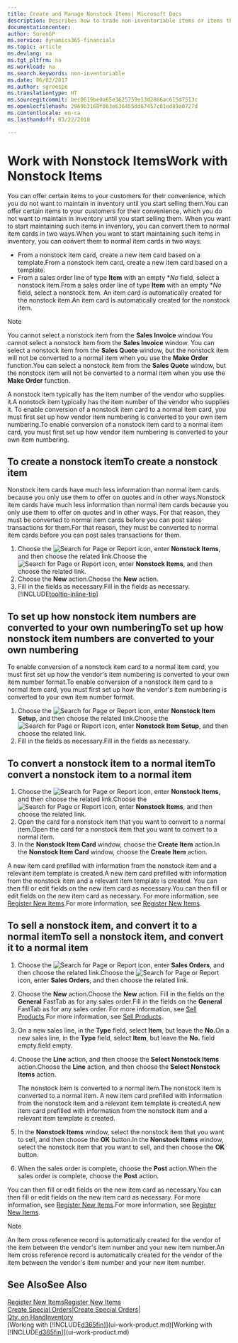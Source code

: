 ```yaml
---
title: Create and Manage Nonstock Items| Microsoft Docs
description: Describes how to trade non-inventoriable items or items that are not maintained in your inventory.
documentationcenter: 
author: SorenGP
ms.service: dynamics365-financials
ms.topic: article
ms.devlang: na
ms.tgt_pltfrm: na
ms.workload: na
ms.search.keywords: non-inventoriable
ms.date: 06/02/2017
ms.author: sgroespe
ms.translationtype: HT
ms.sourcegitcommit: bec0619be0a65e3625759e13d2866ac615d7513c
ms.openlocfilehash: 2969b3168f063e636455dd67457c01ed89a0727d
ms.contentlocale: en-ca
ms.lasthandoff: 03/22/2018

---
```

# <a name="work-with-nonstock-items"></a><span data-ttu-id="9a589-103">Work with Nonstock Items</span><span class="sxs-lookup"><span data-stu-id="9a589-103">Work with Nonstock Items</span></span>
<span data-ttu-id="9a589-104">You can offer certain items to your customers for their convenience, which you do not want to maintain in inventory until you start selling them.</span><span class="sxs-lookup"><span data-stu-id="9a589-104">You can offer certain items to your customers for their convenience, which you do not want to maintain in inventory until you start selling them.</span></span> <span data-ttu-id="9a589-105">When you want to start maintaining such items in inventory, you can convert them to normal item cards in two ways.</span><span class="sxs-lookup"><span data-stu-id="9a589-105">When you want to start maintaining such items in inventory, you can convert them to normal item cards in two ways.</span></span>

* <span data-ttu-id="9a589-106">From a nonstock item card, create a new item card based on a template.</span><span class="sxs-lookup"><span data-stu-id="9a589-106">From a nonstock item card, create a new item card based on a template.</span></span>
* <span data-ttu-id="9a589-107">From a sales order line of type **Item** with an empty \**No* field, select a nonstock item.</span><span class="sxs-lookup"><span data-stu-id="9a589-107">From a sales order line of type **Item** with an empty \**No* field, select a nonstock item.</span></span> <span data-ttu-id="9a589-108">An item card is automatically created for the nonstock item.</span><span class="sxs-lookup"><span data-stu-id="9a589-108">An item card is automatically created for the nonstock item.</span></span>

> [!NOTE]  
>   <span data-ttu-id="9a589-109">You cannot select a nonstock item from the **Sales Invoice** window.</span><span class="sxs-lookup"><span data-stu-id="9a589-109">You cannot select a nonstock item from the **Sales Invoice** window.</span></span> <span data-ttu-id="9a589-110">You can select a nonstock item from the **Sales Quote** window, but the nonstock item will not be converted to a normal item when you use the **Make Order** function.</span><span class="sxs-lookup"><span data-stu-id="9a589-110">You can select a nonstock item from the **Sales Quote** window, but the nonstock item will not be converted to a normal item when you use the **Make Order** function.</span></span>

<span data-ttu-id="9a589-111">A nonstock item typically has the item number of the vendor who supplies it.</span><span class="sxs-lookup"><span data-stu-id="9a589-111">A nonstock item typically has the item number of the vendor who supplies it.</span></span> <span data-ttu-id="9a589-112">To enable conversion of a nonstock item card to a normal item card, you must first set up how vendor item numbering is converted to your own item numbering.</span><span class="sxs-lookup"><span data-stu-id="9a589-112">To enable conversion of a nonstock item card to a normal item card, you must first set up how vendor item numbering is converted to your own item numbering.</span></span>   

## <a name="to-create-a-nonstock-item"></a><span data-ttu-id="9a589-113">To create a nonstock item</span><span class="sxs-lookup"><span data-stu-id="9a589-113">To create a nonstock item</span></span>
<span data-ttu-id="9a589-114">Nonstock item cards have much less information than normal item cards because you only use them to offer on quotes and in other ways.</span><span class="sxs-lookup"><span data-stu-id="9a589-114">Nonstock item cards have much less information than normal item cards because you only use them to offer on quotes and in other ways.</span></span> <span data-ttu-id="9a589-115">For that reason, they must be converted to normal item cards before you can post sales transactions for them.</span><span class="sxs-lookup"><span data-stu-id="9a589-115">For that reason, they must be converted to normal item cards before you can post sales transactions for them.</span></span>

1. <span data-ttu-id="9a589-116">Choose the ![Search for Page or Report](media/ui-search/search_small.png "Search for Page or Report icon") icon, enter **Nonstock Items**, and then choose the related link.</span><span class="sxs-lookup"><span data-stu-id="9a589-116">Choose the ![Search for Page or Report](media/ui-search/search_small.png "Search for Page or Report icon") icon, enter **Nonstock Items**, and then choose the related link.</span></span>
2. <span data-ttu-id="9a589-117">Choose the **New** action.</span><span class="sxs-lookup"><span data-stu-id="9a589-117">Choose the **New** action.</span></span>
3. <span data-ttu-id="9a589-118">Fill in the fields as necessary.</span><span class="sxs-lookup"><span data-stu-id="9a589-118">Fill in the fields as necessary.</span></span> [!INCLUDE[tooltip-inline-tip](includes/tooltip-inline-tip_md.md)]

## <a name="to-set-up-how-nonstock-item-numbers-are-converted-to-your-own-numbering"></a><span data-ttu-id="9a589-119">To set up how nonstock item numbers are converted to your own numbering</span><span class="sxs-lookup"><span data-stu-id="9a589-119">To set up how nonstock item numbers are converted to your own numbering</span></span>
<span data-ttu-id="9a589-120">To enable conversion of a nonstock item card to a normal item card, you must first set up how the vendor's item numbering is converted to your own item number format.</span><span class="sxs-lookup"><span data-stu-id="9a589-120">To enable conversion of a nonstock item card to a normal item card, you must first set up how the vendor's item numbering is converted to your own item number format.</span></span>

1. <span data-ttu-id="9a589-121">Choose the ![Search for Page or Report](media/ui-search/search_small.png "Search for Page or Report icon") icon, enter **Nonstock Item Setup**, and then choose the related link.</span><span class="sxs-lookup"><span data-stu-id="9a589-121">Choose the ![Search for Page or Report](media/ui-search/search_small.png "Search for Page or Report icon") icon, enter **Nonstock Item Setup**, and then choose the related link.</span></span>
2. <span data-ttu-id="9a589-122">Fill in the fields as necessary.</span><span class="sxs-lookup"><span data-stu-id="9a589-122">Fill in the fields as necessary.</span></span>

## <a name="to-convert-a-nonstock-item-to-a-normal-item"></a><span data-ttu-id="9a589-123">To convert a nonstock item to a normal item</span><span class="sxs-lookup"><span data-stu-id="9a589-123">To convert a nonstock item to a normal item</span></span>
1. <span data-ttu-id="9a589-124">Choose the ![Search for Page or Report](media/ui-search/search_small.png "Search for Page or Report icon") icon, enter **Nonstock Items**, and then choose the related link.</span><span class="sxs-lookup"><span data-stu-id="9a589-124">Choose the ![Search for Page or Report](media/ui-search/search_small.png "Search for Page or Report icon") icon, enter **Nonstock Items**, and then choose the related link.</span></span>
2. <span data-ttu-id="9a589-125">Open the card for a nonstock item that you want to convert to a normal item.</span><span class="sxs-lookup"><span data-stu-id="9a589-125">Open the card for a nonstock item that you want to convert to a normal item.</span></span>
3. <span data-ttu-id="9a589-126">In the **Nonstock Item Card** window, choose the **Create Item** action.</span><span class="sxs-lookup"><span data-stu-id="9a589-126">In the **Nonstock Item Card** window, choose the **Create Item** action.</span></span>

<span data-ttu-id="9a589-127">A new item card prefilled with information from the nonstock item and a relevant item template is created.</span><span class="sxs-lookup"><span data-stu-id="9a589-127">A new item card prefilled with information from the nonstock item and a relevant item template is created.</span></span> <span data-ttu-id="9a589-128">You can then fill or edit fields on the new item card as necessary.</span><span class="sxs-lookup"><span data-stu-id="9a589-128">You can then fill or edit fields on the new item card as necessary.</span></span> <span data-ttu-id="9a589-129">For more information, see [Register New Items](inventory-how-register-new-items.md).</span><span class="sxs-lookup"><span data-stu-id="9a589-129">For more information, see [Register New Items](inventory-how-register-new-items.md).</span></span>

## <a name="to-sell-a-nonstock-item-and-convert-it-to-a-normal-item"></a><span data-ttu-id="9a589-130">To sell a nonstock item, and convert it to a normal item</span><span class="sxs-lookup"><span data-stu-id="9a589-130">To sell a nonstock item, and convert it to a normal item</span></span>
1. <span data-ttu-id="9a589-131">Choose the ![Search for Page or Report](media/ui-search/search_small.png "Search for Page or Report icon") icon, enter **Sales Orders**, and then choose the related link.</span><span class="sxs-lookup"><span data-stu-id="9a589-131">Choose the ![Search for Page or Report](media/ui-search/search_small.png "Search for Page or Report icon") icon, enter **Sales Orders**, and then choose the related link.</span></span>
2. <span data-ttu-id="9a589-132">Choose the **New** action.</span><span class="sxs-lookup"><span data-stu-id="9a589-132">Choose the **New** action.</span></span> <span data-ttu-id="9a589-133">Fill in the fields on the **General** FastTab as for any sales order.</span><span class="sxs-lookup"><span data-stu-id="9a589-133">Fill in the fields on the **General** FastTab as for any sales order.</span></span> <span data-ttu-id="9a589-134">For more information, see [Sell Products](sales-how-sell-products.md).</span><span class="sxs-lookup"><span data-stu-id="9a589-134">For more information, see [Sell Products](sales-how-sell-products.md).</span></span>
3. <span data-ttu-id="9a589-135">On a new sales line, in the **Type** field, select **Item**, but leave the **No.**</span><span class="sxs-lookup"><span data-stu-id="9a589-135">On a new sales line, in the **Type** field, select **Item**, but leave the **No.**</span></span> <span data-ttu-id="9a589-136">field empty.</span><span class="sxs-lookup"><span data-stu-id="9a589-136">field empty.</span></span>
4. <span data-ttu-id="9a589-137">Choose the **Line** action, and then choose the **Select Nonstock Items** action.</span><span class="sxs-lookup"><span data-stu-id="9a589-137">Choose the **Line** action, and then choose the **Select Nonstock Items** action.</span></span>

    <span data-ttu-id="9a589-138">The nonstock item is converted to a normal item.</span><span class="sxs-lookup"><span data-stu-id="9a589-138">The nonstock item is converted to a normal item.</span></span> <span data-ttu-id="9a589-139">A new item card prefilled with information from the nonstock item and a relevant item template is created.</span><span class="sxs-lookup"><span data-stu-id="9a589-139">A new item card prefilled with information from the nonstock item and a relevant item template is created.</span></span>
5. <span data-ttu-id="9a589-140">In the **Nonstock Items** window, select the nonstock item that you want to sell, and then choose the **OK** button.</span><span class="sxs-lookup"><span data-stu-id="9a589-140">In the **Nonstock Items** window, select the nonstock item that you want to sell, and then choose the **OK** button.</span></span>
6. <span data-ttu-id="9a589-141">When the sales order is complete, choose the **Post** action.</span><span class="sxs-lookup"><span data-stu-id="9a589-141">When the sales order is complete, choose the **Post** action.</span></span>

<span data-ttu-id="9a589-142">You can then fill or edit fields on the new item card as necessary.</span><span class="sxs-lookup"><span data-stu-id="9a589-142">You can then fill or edit fields on the new item card as necessary.</span></span> <span data-ttu-id="9a589-143">For more information, see [Register New Items](inventory-how-register-new-items.md).</span><span class="sxs-lookup"><span data-stu-id="9a589-143">For more information, see [Register New Items](inventory-how-register-new-items.md).</span></span>

> [!NOTE]  
>   <span data-ttu-id="9a589-144">An Item cross reference record is automatically created for the vendor of the item between the vendor's item number and your new item number.</span><span class="sxs-lookup"><span data-stu-id="9a589-144">An Item cross reference record is automatically created for the vendor of the item between the vendor's item number and your new item number.</span></span>

## <a name="see-also"></a><span data-ttu-id="9a589-145">See Also</span><span class="sxs-lookup"><span data-stu-id="9a589-145">See Also</span></span>
[<span data-ttu-id="9a589-146">Register New Items</span><span class="sxs-lookup"><span data-stu-id="9a589-146">Register New Items</span></span>](inventory-how-register-new-items.md)  
<span data-ttu-id="9a589-147">[Create Special Orders](sales-how-to-create-special-orders.md)|</span><span class="sxs-lookup"><span data-stu-id="9a589-147">[Create Special Orders](sales-how-to-create-special-orders.md)|</span></span>  
[<span data-ttu-id="9a589-148">Qty. on Hand</span><span class="sxs-lookup"><span data-stu-id="9a589-148">Inventory</span></span>](inventory-manage-inventory.md)  
<span data-ttu-id="9a589-149">[Working with [!INCLUDE[d365fin](includes/d365fin_md.md)]](ui-work-product.md)</span><span class="sxs-lookup"><span data-stu-id="9a589-149">[Working with [!INCLUDE[d365fin](includes/d365fin_md.md)]](ui-work-product.md)</span></span>

